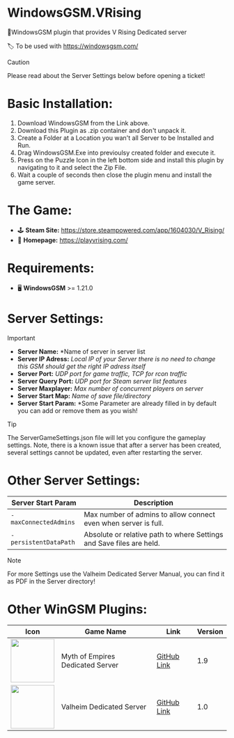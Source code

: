 # WindowsGSM.VRising
 🧩WindowsGSM plugin that provides V Rising Dedicated server
 
 🏷️ To be used with https://windowsgsm.com/ 

> [!CAUTION]
> Please read about the Server Settings below before opening a ticket!

# Basic Installation: 
1. Download  WindowsGSM from the Link above.
2. Download this Plugin as .zip container and don't unpack it.
3. Create a Folder at a Location you wan't all Server to be Installed and Run.
4. Drag WindowsGSM.Exe into previoulsy created folder and execute it.
5. Press on the Puzzle Icon in the left bottom side and install this plugin by navigating to it and select the Zip File.
6. Wait a couple of seconds then close the plugin menu and install the game server.


# The Game:
- 🕹️ **Steam Site:** https://store.steampowered.com/app/1604030/V_Rising/
- 📁 **Homepage:** https://playvrising.com/

# Requirements:
- 🖥️ **WindowsGSM** >= 1.21.0

# Server Settings:
> [!IMPORTANT]
>- **Server Name:** *Name of server in server list
>- **Server IP Adress:** *Local IP of your Server there is no need to change this GSM should get the right IP adress itself*
>- **Server Port:** *UDP port for game traffic, TCP for rcon traffic*
>- **Server Query Port:** *UDP port for Steam server list features*
>- **Server Maxplayer:** *Max number of concurrent players on server*
>- **Server Start Map:** *Name of save file/directory*
>- **Server Start Param:** *Some Parameter are already filled in by default you can add or remove them as you wish! 

> [!TIP]
> The ServerGameSettings.json file will let you configure the gameplay settings. Note, there is a known issue that after a server has been created, several settings cannot 
> be updated, even after restarting the server.

# Other Server Settings:
| Server Start Param| Description |
| --- | --- | 
| `-maxConnectedAdmins` | Max number of admins to allow connect even when server is full. |
| `-persistentDataPath` | Absolute or relative path to where Settings and Save files are held. | 



> [!NOTE]
>For more Settings use the Valheim Dedicated Server Manual, you can find it as PDF in the Server directory!

# Other WinGSM Plugins:
| Icon | Game Name | Link | Version |
| --- | --- | --- | --- |
| <img src="https://i.imgur.com/LI1uPIJ.png" width="100" height="100"> | Myth of Empires Dedicated Server | [GitHub Link](https://github.com/Sarpendon/WindowsGSM.MythofEmpires) | 1.9 |
| <img src="https://i.imgur.com/25x4Ohs.png" width="100" height="100"> | Valheim Dedicated Server | [GitHub Link](https://github.com/Sarpendon/WindowsGSM.Valheim) | 1.0 |
